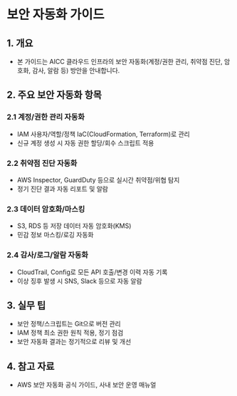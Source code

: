 # 보안 자동화 가이드

## 1. 개요
- 본 가이드는 AICC 클라우드 인프라의 보안 자동화(계정/권한 관리, 취약점 진단, 암호화, 감사, 알람 등) 방안을 안내합니다.

## 2. 주요 보안 자동화 항목

### 2.1 계정/권한 관리 자동화
- IAM 사용자/역할/정책 IaC(CloudFormation, Terraform)로 관리
- 신규 계정 생성 시 자동 권한 할당/회수 스크립트 적용

### 2.2 취약점 진단 자동화
- AWS Inspector, GuardDuty 등으로 실시간 취약점/위협 탐지
- 정기 진단 결과 자동 리포트 및 알람

### 2.3 데이터 암호화/마스킹
- S3, RDS 등 저장 데이터 자동 암호화(KMS)
- 민감 정보 마스킹/로깅 자동화

### 2.4 감사/로그/알람 자동화
- CloudTrail, Config로 모든 API 호출/변경 이력 자동 기록
- 이상 징후 발생 시 SNS, Slack 등으로 자동 알람

## 3. 실무 팁
- 보안 정책/스크립트는 Git으로 버전 관리
- IAM 정책 최소 권한 원칙 적용, 정기 점검
- 보안 자동화 결과는 정기적으로 리뷰 및 개선

## 4. 참고 자료
- AWS 보안 자동화 공식 가이드, 사내 보안 운영 매뉴얼 
